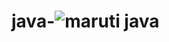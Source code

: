 # java-![maruti java](https://user-images.githubusercontent.com/114667272/193249881-9ad3f64c-ac67-40c7-b4b0-bbdb485faa15.jpg)
